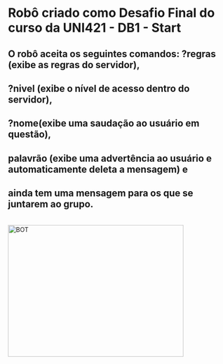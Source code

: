 # Robô criado como Desafio Final do curso da UNI421 - DB1 - Start
## O robô aceita os seguintes comandos: ?regras (exibe as regras do servidor),
## ?nivel (exibe o nível de acesso dentro do servidor),
## ?nome(exibe uma saudação ao usuário em questão),
## palavrão (exibe uma advertência ao usuário e automaticamente deleta a mensagem) e
## ainda tem uma mensagem para os que se juntarem ao grupo.

<div style="display: center"><br>
  <img align="center" alt="BOT" height="300" width="400" src="https://icons.iconarchive.com/icons/martin-berube/character/128/Robot-icon.png">
 </div>
